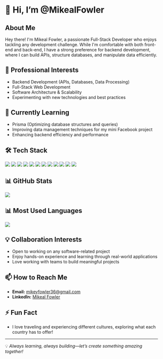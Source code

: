 # 👋 Hi, I’m @MikealFowler

## About Me
Hey there! I'm Mikeal Fowler, a passionate Full-Stack Developer who enjoys tackling any development challenge. While I'm comfortable with both front-end and back-end, I have a strong preference for backend development, where I can build APIs, structure databases, and manipulate data efficiently.

## 🚀 Professional Interests
- Backend Development (APIs, Databases, Data Processing)
- Full-Stack Web Development
- Software Architecture & Scalability
- Experimenting with new technologies and best practices

## 🌱 Currently Learning
- Prisma (Optimizing database structures and queries)
- Improving data management techniques for my mini Facebook project
- Enhancing backend efficiency and performance

## 🛠 Tech Stack
<p align="left">
  <img src="https://img.shields.io/badge/JavaScript-F7DF1E?style=for-the-badge&logo=javascript&logoColor=black" />
  <img src="https://img.shields.io/badge/HTML5-E34F26?style=for-the-badge&logo=html5&logoColor=white" />
  <img src="https://img.shields.io/badge/CSS3-1572B6?style=for-the-badge&logo=css3&logoColor=white" />
  <img src="https://img.shields.io/badge/Node.js-339933?style=for-the-badge&logo=node.js&logoColor=white" />
  <img src="https://img.shields.io/badge/Express.js-000000?style=for-the-badge&logo=express&logoColor=white" />
  <img src="https://img.shields.io/badge/Prisma-2D3748?style=for-the-badge&logo=prisma&logoColor=white" />
  <img src="https://img.shields.io/badge/PostgreSQL-316192?style=for-the-badge&logo=postgresql&logoColor=white" />
  <img src="https://img.shields.io/badge/MySQL-4479A1?style=for-the-badge&logo=mysql&logoColor=white" />
  <img src="https://img.shields.io/badge/Docker-2496ED?style=for-the-badge&logo=docker&logoColor=white" />
  <img src="https://img.shields.io/badge/Git-F05032?style=for-the-badge&logo=git&logoColor=white" />
  <img src="https://img.shields.io/badge/GitHub-181717?style=for-the-badge&logo=github&logoColor=white" />
  <img src="https://img.shields.io/badge/React-61DAFB?style=for-the-badge&logo=react&logoColor=black" />
</p>

## 📊 GitHub Stats
<p align="left">
  <img src="https://github-readme-stats.vercel.app/api?username=MikealFowler&show_icons=true&theme=dark" />
</p>

## 📊 Most Used Languages
<p align="left">
  <img src="https://github-readme-stats.vercel.app/api/top-langs/?username=MikealFowler&layout=compact&theme=dark" />
</p>

## 💡 Collaboration Interests
- Open to working on any software-related project
- Enjoy hands-on experience and learning through real-world applications
- Love working with teams to build meaningful projects

## 📫 How to Reach Me
- **Email:** mikeyfowler36@gmail.com
- **LinkedIn:** [Mikeal Fowler](https://www.linkedin.com/in/mikeal-fowler-3102a7304/)

## ⚡ Fun Fact
- I love traveling and experiencing different cultures, exploring what each country has to offer!

---
💡 *Always learning, always building—let’s create something amazing together!*
